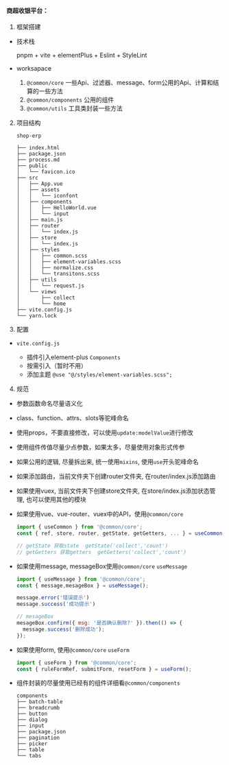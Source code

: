 #### 商超收银平台：

1. 框架搭建
   
  + 技术栈

    pnpm + vite + elementPlus + Eslint + StyleLint     
   
  + worksapace   
    
      1. `@common/core` 一些Api、过滤器、message、form公用的Api、计算和结算的一些方法
      2. `@common/components` 公用的组件
      3. `@common/utils` 工具类封装一些方法
   
2. 项目结构

    ```
    shop-erp

    ├── index.html
    ├── package.json
    ├── process.md
    ├── public
    │   └── favicon.ico
    ├── src
    │   ├── App.vue
    │   ├── assets
    │   │   └── iconfont
    │   ├── components
    │   │   ├── HelloWorld.vue
    │   │   └── input
    │   ├── main.js
    │   ├── router
    │   │   └── index.js
    │   ├── store
    │   │   └── index.js
    │   ├── styles
    │   │   ├── common.scss
    │   │   ├── element-variables.scss
    │   │   ├── normalize.css
    │   │   └── transitons.scss
    │   ├── utils
    │   │   └── request.js
    │   └── views
    │       ├── collect
    │       └── home
    ├── vite.config.js
    └── yarn.lock
    ```
3. 配置 
  + `vite.config.js`
  
    - 插件引入element-plus `Components`
    - 按需引入（暂时不用）
    - 添加主题 `@use "@/styles/element-variables.scss";`
  
4. 规范 
  + 参数函数命名尽量语义化
  + class、function、attrs、slots等驼峰命名
  + 使用props，不要直接修改，可以使用`update:modelValue`进行修改
  + 使用组件传值尽量少点参数，如果太多，尽量使用对象形式传参
  + 如果公用的逻辑, 尽量拆出来, 统一使用`mixins`, 使用`use`开头驼峰命名
  + 如果添加路由，当前文件夹下创建router文件夹, 在router/index.js添加路由
  + 如果使用vuex, 当前文件夹下创建store文件夹, 在store/index.js添加状态管理, 也可以使用其他的模块
  + 如果使用vue、vue-router、vuex中的API，使用`@common/core`
    ```js
    import { useCommon } from '@common/core';
    const { ref, store, router, getState, getGetters, ... } = useCommon()

    // getState 获取state  getState('collect','count')
    // getGetters 获取getters  getGetters('collect','count')
    ``` 
  + 如果使用message, messageBox使用`@common/core` `useMessage`
    ```js
    import { useMessage } from '@common/core';
    const { message,mesageBox } = useMessage();

    message.error('错误提示')
    message.success('成功提示')

    // mesageBox
    mesageBox.confirm({ msg: '是否确认删除?' }).then(() => {
      message.success('删除成功');
    });
    ```
  + 如果使用form, 使用`@common/core` `useForm`
    ```js
    import { useForm } from '@common/core';
    const { ruleFormRef, submitForm, resetForm } = useForm();
    ```
  
  + 组件封装的尽量使用已经有的组件详细看`@common/components` 
    ```
    components
    ├── batch-table
    ├── breadcrumb
    ├── button
    ├── dialog
    ├── input
    ├── package.json
    ├── pagination
    ├── picker
    ├── table
    └── tabs
    ```
  
    
   
